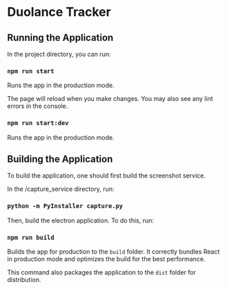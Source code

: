 # Duolance Tracker

## Running the Application

In the project directory, you can run:

### `npm run start`

Runs the app in the production mode.

The page will reload when you make changes.
You may also see any lint errors in the console.

### `npm run start:dev `

Runs the app in the production mode.


## Building the Application

To build the application, one should first build the screenshot service.

In the /capture_service directory, run:

### `python -m PyInstaller capture.py`

Then, build the electron application. To do this, run:

### `npm run build`

Builds the app for production to the `build` folder.
It correctly bundles React in production mode and optimizes the build for the best performance.

This command also packages the application to the `dist` folder for distribution.
